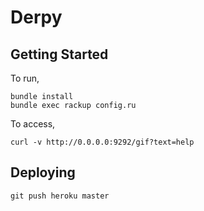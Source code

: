 # Derpy

## Getting Started

To run,

    bundle install
    bundle exec rackup config.ru


To access,

    curl -v http://0.0.0.0:9292/gif?text=help



## Deploying

    git push heroku master
